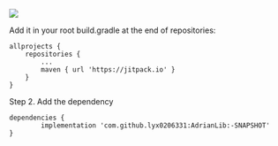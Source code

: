 [![](https://jitpack.io/v/lyx0206331/AdrianLib.svg)](https://jitpack.io/#lyx0206331/AdrianLib)

Add it in your root build.gradle at the end of repositories:

	allprojects {
		repositories {
			...
			maven { url 'https://jitpack.io' }
		}
	}
Step 2. Add the dependency

	dependencies {
	        implementation 'com.github.lyx0206331:AdrianLib:-SNAPSHOT'
	}
